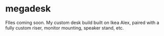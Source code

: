 # megadesk
FIles coming soon. My custom desk build built on Ikea Alex, paired with a fully custom riser, monitor mounting, speaker stand, etc.
